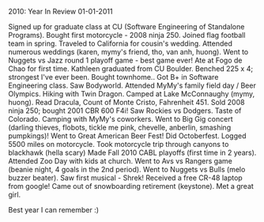 2010: Year In Review
01-01-2011

Signed up for graduate class at CU (Software Engineering of Standalone Programs).
Bought first motorcycle - 2008 ninja 250.
Joined flag football team in spring.
Traveled to California for cousin's wedding.
Attended numerous weddings (karen, mymy's friend, tho, van anh, huong).
Went to Nuggets vs Jazz round 1 playoff game - best game ever!
Ate at Fogo de Chao for first time.
Kathleen graduated from CU Boulder.
Benched 225 x 4; strongest I've ever been.
Bought townhome..
Got B+ in Software Engineering class.
Saw Bodyworld.
Attended MyMy's family field day / Beer Olympics.
Hiking with Twin Dragon.
Camped at Lake McConnaughy (mymy, huong).
Read Dracula, Count of Monte Cristo, Fahrenheit 451.
Sold 2008 ninja 250; bought 2001 CBR 600 F4i!
Saw Rockies vs Dodgers.
Taste of Colorado.
Camping with MyMy's coworkers.
Went to Big Gig concert (darling thieves, flobots, tickle me pink, chevelle, anberlin, smashing pumpkings)!
Went to Great American Beer Fest!
Did Octoberfest.
Logged 5500 miles on motorcycle.
Took motorcycle trip through canyons to blackhawk (hella scary)
Made Fall 2010 CABL playoffs (first time in 2 years).
Attended Zoo Day with kids at church.
Went to Avs vs Rangers game (beanie night, 4 goals in the 2nd period).
Went to Nuggets vs Bulls (melo buzzer beater).
Saw first musical - Shrek!
Received a free CR-48 laptop from google!
Came out of snowboarding retirement (keystone).
Met a great girl.

Best year I can remember :)


